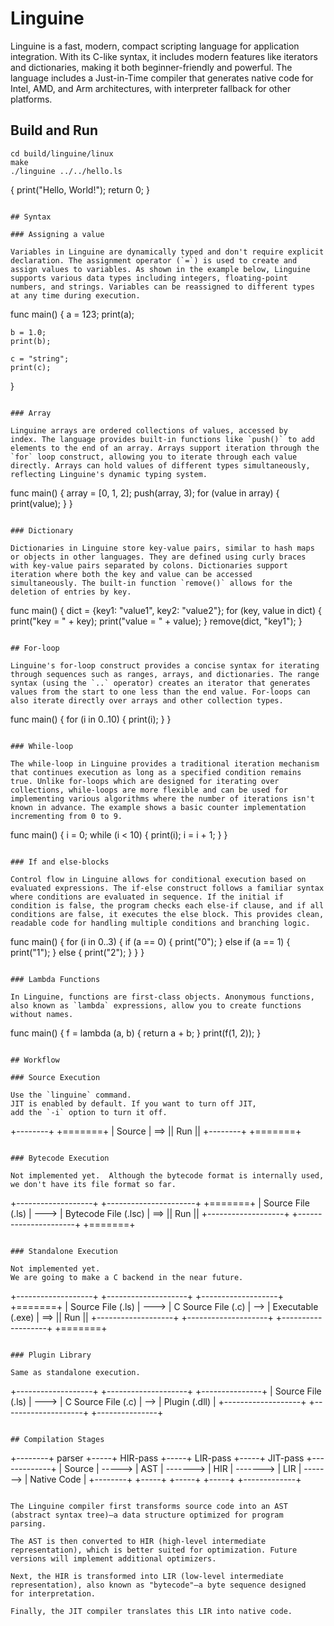 Linguine
========

Linguine is a fast, modern, compact scripting language for application
integration. With its C-like syntax, it includes modern features like
iterators and dictionaries, making it both beginner-friendly and
powerful. The language includes a Just-in-Time compiler that generates
native code for Intel, AMD, and Arm architectures, with interpreter
fallback for other platforms.

## Build and Run

```
cd build/linguine/linux
make
./linguine ../../hello.ls
```

{
    print("Hello, World!");
        return 0;
	}
```

## Syntax

### Assigning a value

Variables in Linguine are dynamically typed and don't require explicit
declaration. The assignment operator (`=`) is used to create and
assign values to variables. As shown in the example below, Linguine
supports various data types including integers, floating-point
numbers, and strings. Variables can be reassigned to different types
at any time during execution.

```
func main() {
    a = 123;
    print(a);

    b = 1.0;
    print(b);

    c = "string";
    print(c);
}
```

### Array

Linguine arrays are ordered collections of values, accessed by
index. The language provides built-in functions like `push()` to add
elements to the end of an array. Arrays support iteration through the
`for` loop construct, allowing you to iterate through each value
directly. Arrays can hold values of different types simultaneously,
reflecting Linguine's dynamic typing system.

```
func main() {
    array = [0, 1, 2];
    push(array, 3);
    for (value in array) {
        print(value);
    }
}
```

### Dictionary

Dictionaries in Linguine store key-value pairs, similar to hash maps
or objects in other languages. They are defined using curly braces
with key-value pairs separated by colons. Dictionaries support
iteration where both the key and value can be accessed
simultaneously. The built-in function `remove()` allows for the
deletion of entries by key.

```
func main() {
    dict = {key1: "value1", key2: "value2"};
    for (key, value in dict) {
        print("key = " + key);
        print("value = " + value);
    }
    remove(dict, "key1");
}
```

## For-loop

Linguine's for-loop construct provides a concise syntax for iterating
through sequences such as ranges, arrays, and dictionaries. The range
syntax (using the `..` operator) creates an iterator that generates
values from the start to one less than the end value. For-loops can
also iterate directly over arrays and other collection types.

```
func main() {
    for (i in 0..10) {
        print(i);
    }
}
```

### While-loop

The while-loop in Linguine provides a traditional iteration mechanism
that continues execution as long as a specified condition remains
true. Unlike for-loops which are designed for iterating over
collections, while-loops are more flexible and can be used for
implementing various algorithms where the number of iterations isn't
known in advance. The example shows a basic counter implementation
incrementing from 0 to 9.

```
func main() {
    i = 0;
    while (i < 10) {
        print(i);
        i = i + 1;
    }
}
```

### If and else-blocks

Control flow in Linguine allows for conditional execution based on
evaluated expressions. The if-else construct follows a familiar syntax
where conditions are evaluated in sequence. If the initial if
condition is false, the program checks each else-if clause, and if all
conditions are false, it executes the else block. This provides clean,
readable code for handling multiple conditions and branching logic.

```
func main() {
    for (i in 0..3) {
        if (a == 0) {
            print("0");
        } else if (a == 1) {
            print("1");
        } else {
            print("2");
        }
    }
}
```

### Lambda Functions

In Linguine, functions are first-class objects. Anonymous functions,
also known as `lambda` expressions, allow you to create functions
without names.

```
func main() {
    f = lambda (a, b) { return a + b; }
    print(f(1, 2));
}
```

## Workflow

### Source Execution

Use the `linguine` command.
JIT is enabled by default. If you want to turn off JIT,
add the `-i` option to turn it off.

```
 +--------+       +=======+
 | Source |  ==>  || Run ||
 +--------+       +=======+
```

### Bytecode Execution

Not implemented yet.  Although the bytecode format is internally used,
we don't have its file format so far.

```
 +-------------------+        +----------------------+       +=======+
 | Source File (.ls) |  --->  | Bytecode File (.lsc) |  ==>  || Run ||
 +-------------------+        +----------------------+       +=======+
```

### Standalone Execution

Not implemented yet.
We are going to make a C backend in the near future.

```
 +-------------------+        +--------------------+       +-------------------+      +=======+
 | Source File (.ls) |  --->  | C Source File (.c) |  -->  | Executable (.exe) |  ==> || Run ||
 +-------------------+        +--------------------+       +-------------------+      +=======+
```

### Plugin Library

Same as standalone execution.

```
 +-------------------+        +--------------------+       +---------------+
 | Source File (.ls) |  --->  | C Source File (.c) |  -->  | Plugin (.dll) |
 +-------------------+        +--------------------+       +---------------+
```

## Compilation Stages

```
 +--------+  parser  +-----+  HIR-pass  +-----+  LIR-pass  +-----+  JIT-pass  +-------------+
 | Source |  ----->  | AST |  ------->  | HIR |  ------->  | LIR |  ------->  | Native Code |
 +--------+          +-----+            +-----+            +-----+            +-------------+
```

The Linguine compiler first transforms source code into an AST
(abstract syntax tree)—a data structure optimized for program
parsing.

The AST is then converted to HIR (high-level intermediate
representation), which is better suited for optimization. Future
versions will implement additional optimizers.

Next, the HIR is transformed into LIR (low-level intermediate
representation), also known as "bytecode"—a byte sequence designed
for interpretation.

Finally, the JIT compiler translates this LIR into native code.
